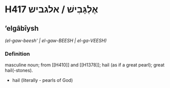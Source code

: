 # H417 אֶלְגָּבִישׁ / אלגביש

## ʼelgâbîysh

_(el-gaw-beesh' | el-ɡaw-BEESH | el-ɡa-VEESH)_

### Definition

masculine noun; from [[H410]] and [[H1378]]; hail (as if a great pearl); great hail(-stones).

- hail (literally - pearls of God)

